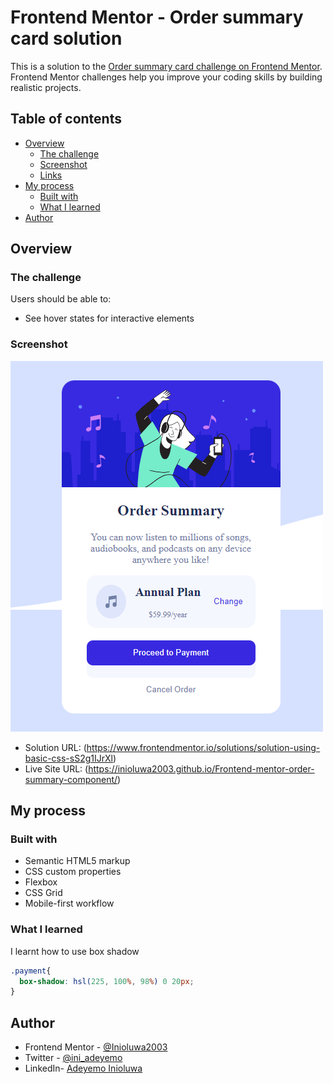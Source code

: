 # Frontend Mentor - Order summary card solution

This is a solution to the [Order summary card challenge on Frontend Mentor](https://www.frontendmentor.io/challenges/order-summary-component-QlPmajDUj). Frontend Mentor challenges help you improve your coding skills by building realistic projects. 

## Table of contents

- [Overview](#overview)
  - [The challenge](#the-challenge)
  - [Screenshot](#screenshot)
  - [Links](#links)
- [My process](#my-process)
  - [Built with](#built-with)
  - [What I learned](#what-i-learned)
- [Author](#author)

## Overview

### The challenge

Users should be able to:

- See hover states for interactive elements

### Screenshot

![](./Screenshot.png)

- Solution URL:  (https://www.frontendmentor.io/solutions/solution-using-basic-css-sS2g1IJrXl)
- Live Site URL: (https://inioluwa2003.github.io/Frontend-mentor-order-summary-component/)

## My process

### Built with

- Semantic HTML5 markup
- CSS custom properties
- Flexbox
- CSS Grid
- Mobile-first workflow

### What I learned

I learnt how to use box shadow

```css
.payment{
  box-shadow: hsl(225, 100%, 98%) 0 20px;
}
```

## Author

- Frontend Mentor - [@Inioluwa2003](https://www.frontendmentor.io/profile/Inioluwa2003)
- Twitter - [@ini_adeyemo](https://www.twitter.com/ini_adeyemo)
- LinkedIn- [Adeyemo Inioluwa](https://www.linkedin.com/mwlite/in/adeyemo-inioluwa-497299246)

